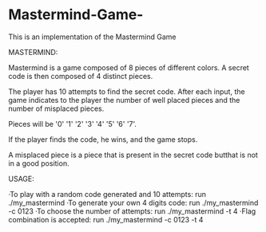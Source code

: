 # Mastermind-Game-

This is an implementation of the Mastermind Game


MASTERMIND:

Mastermind is a game composed of 8 pieces of different colors. A secret code is then composed of 4 distinct pieces.

The player has 10 attempts to find the secret code. After each input, the game indicates to the player the number of well placed pieces and the number of misplaced pieces.

Pieces will be '0' '1' '2' '3' '4' '5' '6' '7'.

If the player finds the code, he wins, and the game stops.

A misplaced piece is a piece that is present in the secret code butthat is not in a good position.

USAGE:

·To play with a random code generated and 10 attempts: run ./my_mastermind 
·To generate your own 4 digits code: run ./my_mastermind -c 0123 
·To choose the number of attempts: run ./my_mastermind -t 4 
·Flag combination is accepted: run ./my_mastermind -c 0123 -t 4
